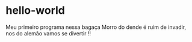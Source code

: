 # hello-world
Meu primeiro programa nessa bagaça
Morro do dende é ruim de invadir, nos do alemão vamos se divertir !!
